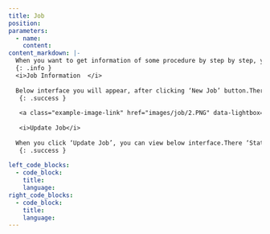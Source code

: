 ```yaml
---
title: Job
position:
parameters:
  - name:
    content:
content_markdown: |-
  When you want to get information of some procedure by step by step, you can do it, by using this ‘Job’ tab. There you can assign an employee for it and can look it after whether it is complete or not. When you click ‘Job information’ tab you can view below interface.Through smart table, you can view all services that you have done earlier and also you can see whether these services are completed or not. By clicking ‘New Job’ button, you can add new job information. Through the ‘Status’ column of smart table, you can see whether service is completed or not. If you want to update any service, you can do it by clicking ‘Action’ button.You can view ‘Update job’ here, if status is only ‘pending’. If status is ‘completed’, it doesn’t appear ‘Update job’. 
  {: .info }
  <i>Job Information  </i>
  
  Below interface you will appear, after clicking ‘New Job’ button.There ‘Location’, ‘Customer’, ‘Salesman’, ‘Brand’ and ‘Item’ are autocompleted fields. In order to by clicking plus marks which are near to the ‘Customer’, ‘Item’ and ‘Brand’ , you can add new customers, new items and new brands to the system. 
   {: .success }
   
   <a class="example-image-link" href="images/job/2.PNG" data-lightbox="example-1"><img class="example-image" src="images/job/2.PNG" data-lightbox="example-1" alt=""></a> 
   
   <i>Update Job</i>
  
  When you click ‘Update Job’, you can view below interface.There ‘Status’ field is dropdown and ‘Employee’, ‘Activity’ and ‘Item’ fields are autocomplete fields. 
   {: .success }
   
left_code_blocks:
  - code_block:
    title:
    language:
right_code_blocks:
  - code_block:
    title:
    language:
---
```

